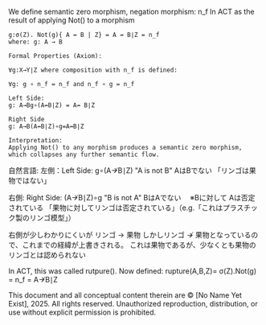 We define semantic zero morphism, negation morphism: n_f
​In ACT as the result of applying Not() to a morphism 

```
g:σ(Z). Not(g){ A ↛ B | Z} = A ↛ B∣Z = n_f
where: g: A → B

Formal Properties (Axiom):

∀g:X→Y∣Z where composition with n_f​ is defined:

∀g: g ∘ n_f = n_f and n_f ∘ g = n_f

Left Side:
g: A→Bg∘(A↛B∣Z) = A↛ B∣Z

Right Side
g: A→B(A↛B∣Z)∘g=A↛B∣Z

Interpretation:
Applying Not() to any morphism produces a semantic zero morphism, which collapses any further semantic flow.
```

自然言語:
左側：Left Side: g∘(A↛B∣Z)
"A is not B"
AはBでない 「リンゴは果物ではない」

右側: Right Side: (A↛B∣Z)∘g
"B is not A"
BはAでない 　※Bに対して Aは否定されている
「果物に対してリンゴは否定されている」（e.g.「これはプラスチック製のリンゴ模型」）

右側が少しわかりにくいが リンゴ → 果物
しかしリンゴ ↛ 果物となっているので、これまでの経緯が上書きされる。
これは果物であるが、少なくとも果物のリンゴとは認められない 


In ACT, this was called rutpure(). 
Now defined:
rupture(A,B,Z)= σ(Z).Not(g) = n_f = A↛B∣Z

This document and all conceptual content therein are © [No Name Yet Exist], 2025. All rights reserved. Unauthorized reproduction, distribution, or use without explicit permission is prohibited.
